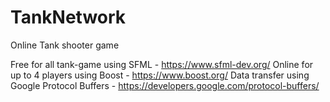 # TankNetwork
Online Tank shooter game

Free for all tank-game using SFML - https://www.sfml-dev.org/ 
Online for up to 4 players using Boost - https://www.boost.org/ 
Data transfer using Google Protocol Buffers - https://developers.google.com/protocol-buffers/
